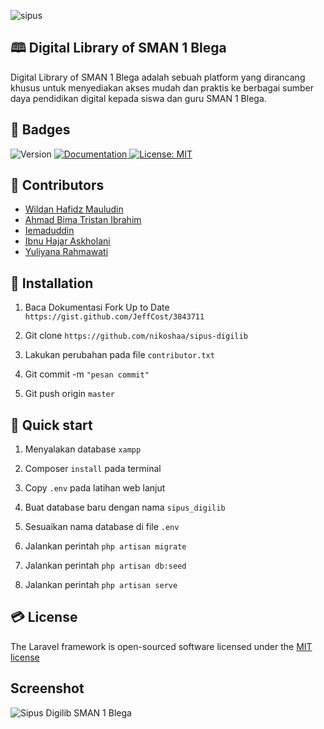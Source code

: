 ![sipus](https://github.com/nikoshaa/sipus-digilib/assets/93475727/b18890d1-152b-46ca-ad33-e0eb6c301daa)


## 🕮 Digital Library of SMAN 1 Blega

Digital Library of SMAN 1 Blega adalah sebuah platform yang dirancang khusus untuk menyediakan akses mudah dan praktis ke berbagai sumber daya pendidikan digital kepada siswa dan guru SMAN 1 Blega.

## 📛 Badges

<p>
  <img alt="Version" src="https://img.shields.io/badge/Version-0.5.0-blue.svg?cacheSeconds=2592000" />
  <a href="https://github.com/alizul01/polinema-innovation-tribe" target="_blank">
    <img alt="Documentation" src="https://img.shields.io/badge/Documentation-Yes-brightgreen.svg" />
  </a>
  <a href="#" target="_blank">
    <img alt="License: MIT" src="https://img.shields.io/badge/License-MIT-yellow.svg" />
  </a>
</p>

## 🧠 Contributors

-   [Wildan Hafidz Mauludin](https://github.com/nikoshaa)
-   [Ahmad Bima Tristan Ibrahim](https://github.com/voltanz)
-   [Iemaduddin](https://github.com/Iemaduddin)
-   [Ibnu Hajar Askholani](https://github.com/askholani)
-   [Yuliyana Rahmawati](https://github.com/ylnrahma)

## 💫 Installation

1.  Baca Dokumentasi Fork Up to Date `https://gist.github.com/JeffCost/3843711`

2.  Git clone `https://github.com/nikoshaa/sipus-digilib`

3.  Lakukan perubahan pada file `contributor.txt`

4.  Git commit -m `"pesan commit"`

5.  Git push origin `master`

## 🚀 Quick start

1.  Menyalakan database `xampp`

2.  Composer `install` pada terminal

3.  Copy `.env` pada latihan web lanjut

4.  Buat database baru dengan nama `sipus_digilib`

5.  Sesuaikan nama database di file `.env`

6.  Jalankan perintah `php artisan migrate`

7.  Jalankan perintah `php artisan db:seed`

8.  Jalankan perintah `php artisan serve`

## 💳 License

The Laravel framework is open-sourced software licensed under the [MIT license](https://opensource.org/licenses/MIT)

## Screenshot
<img alt="Sipus Digilib SMAN 1 Blega" src="[https://img.shields.io/badge/License-MIT-yellow.svg](https://drive.google.com/drive/folders/1YpzjKBgx3y3_xvY1uJkUev4ZsYeXOVWB)https://drive.google.com/drive/folders/1YpzjKBgx3y3_xvY1uJkUev4ZsYeXOVWB" />
